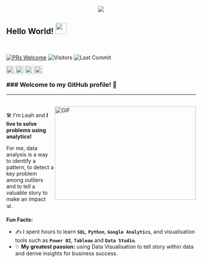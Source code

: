 <p  align="center"><img src = "https://github.com/nduongthucanh/nduongthucanh/blob/main/IMG/cover.gif"></p>

## Hello World! <img src="https://raw.githubusercontent.com/syedareehaquasar/syedareehaquasar/master/gifs/Hi.gif" width="30px"></h2>
<br />

[![PRs Welcome](https://img.shields.io/badge/PRs-welcome-971901.svg?style=flat&logo=github)](https://github.com/nduongthucanh)
<img alt="Visitors" src="https://komarev.com/ghpvc/?username=nduongthucanh&style=flat&labelColor=red&logo=github&label=PROFILE+VIEWS&color=971901"/>
<img alt="Last Commit" src="https://img.shields.io/github/last-commit/nduongthucanh/nduongthucanh?logo=markdown&label=LAST+UPDATE&color=971901&style=flat">

<a href="https://www.linkedin.com/in/nduongthucanh/">
  <img align="left" alt="Reeha's Linkdein" width="22px" src="https://cdn.jsdelivr.net/npm/simple-icons@v3/icons/linkedin.svg" />
</a>
<a href="https://github.com/nduongthucanh">
  <img align="left" alt="Reeha's Github" width="22px" src="https://cdn.jsdelivr.net/npm/simple-icons@v3/icons/github.svg" />
</a>
<a href="https://instagram.com/anhmeu/">
  <img align="left" alt="Leah's Instagram" width="22px" src="https://cdn.jsdelivr.net/npm/simple-icons@v3/icons/instagram.svg" />
</a>
<a href="https://discordapp.com/users/329565478794297345">
  <img align="left" alt="Leah's Discord" width="22px" src="https://cdn.jsdelivr.net/npm/simple-icons@v3/icons/discord.svg" />
</a>

<br />

### ### Welcome to my GitHub profile! :wave:

---

<br />

<img align="right" height="250" width="375" alt="GIF" src="https://raw.githubusercontent.com/nduongthucanh/nduongthucanh/master/IMG/Quote.gif" />

:hammer_and_wrench: I'm Leah and **I live to solve problems using analytics!** 

For me, data analysis is a way to identify a pattern, to detect a key problem among outliers and to tell a valuable story to make an impact :bar_chart:.

**Fun Facts:**
- :writing_hand: I spent hours to learn **```SQL```**, **```Python```**, **```Google Analytics```**, and visualisation tools such as **```Power BI```**, **```Tableau```** and **```Data Studio```**.
- :sparkles: **My greatest passion:** using Data Visualisation to tell story within data and derive insights for business success.
